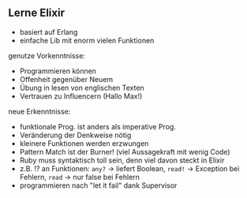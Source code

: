 ##  Lerne Elixir

- basiert auf Erlang
- einfache Lib mit enorm vielen Funktionen

genutze Vorkenntnisse:

- Programmieren können
- Offenheit gegenüber Neuem
- Übung in lesen von englischen Texten
- Vertrauen zu Influencern (Hallo Max!)

neue Erkenntnisse:

- funktionale Prog. ist anders als imperative Prog.
- Veränderung der Denkweise nötig
- kleinere Funktionen werden erzwungen
- Pattern Match ist der Burner! (viel Aussagekraft mit wenig Code)
- Ruby muss syntaktisch toll sein, denn viel davon steckt in Elixir
- z.B. !? an Funktionen: `any?` -> liefert Boolean, `read!` -> Exception bei Fehlern, `read` -> nur false bei Fehlern
- programmieren nach "let it fail" dank Supervisor
